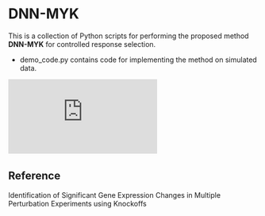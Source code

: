 DNN-MYK
==============

This is a collection of Python scripts for performing the proposed method **DNN-MYK** for controlled response selection.
* demo_code.py contains code for implementing the method on simulated data.


![Power and FDR in Linear Settings](https://github.com/flahertylab/deepYknockoff/blob/master/figs/linear_power_combine.pdf)

## Reference

Identification of Significant Gene Expression Changes in Multiple Perturbation Experiments using Knockoffs
